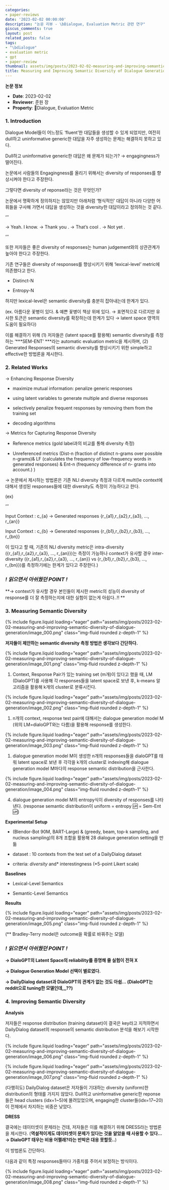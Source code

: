 ```yaml
---
categories:
- paper-reviews
date: '2023-02-02 00:00:00'
description: "논문 리뷰 - \bDialogue, Evaluation Metric 관련 연구"
giscus_comments: true
layout: post
related_posts: false
tags:
- "\bdialogue"
- evaluation metric
- gpt
- paper-review
thumbnail: assets/img/posts/2023-02-02-measuring-and-improving-semantic-diversity-of-dialogue-generation/thumbnail.jpg
title: Measuring and Improving Semantic Diversity of Dialogue Generation
---
```


**논문 정보**
- **Date**: 2023-02-02
- **Reviewer**: 준원 장
- **Property**: Dialogue, Evaluation Metric

### 1. Introduction

Dialogue Model들이 어느정도 ‘fluent’한 대답들을 생성할 수 있게 되었지만, 여전히 dull하고 uninformative generic한 대답을 자주 생성하는 문제는 해결하지 못하고 있다. 

Dull하고 uninformative generic한 대답은 왜 문제가 되는가? → engagingness가 떨어진다. 

논문에서 사람들의 Engagingness를 올리기 위해서는 diversity of responses를 향상시켜야 한다고 주장한다. 

그렇다면 diversity of reponse라는 것은 무엇인가? 

논문에서 명확하게 정의하지는 않았지만 아래처럼 ‘형식적인’ 대답이 아니라 다양한 어휘들을 구사해 가면서 대답을 생성하는 것을 diversity한 대답이라고 정의하는 것 같다.

‘’’

→ Yeah. I know.
→ Thank you .
→ That’s cool .
→  Not yet .

‘’’

또한 저자들은 좋은 diversity of responses는 human judgement와의 상관관계가 높아야 한다고 주장한다. 

기존 연구들은 diversity of responses를 향상시키기 위해 ‘lexical-level’ metric에 의존했다고 한다.

- Distinct-N

- Entropy-N

하지만 lexical-level은 semantic diversity를 충분히 잡아내는데 한계가 있다.

(ex. 아름다운 꽃병이 있다. &  예쁜 꽃병이 책상 위에 있다. → 표면적으로 다르지만 유사한 토큰은 semantic diversity를 확장하는데 한계가 있다 → latent space 영역의 도움이 필요하다)

이를 해결하기 위해 (1) 저자들은 (latent space를 활용해) semantic diversity를 측정하는  ‘***SEM-ENT’ ***라는 automatic evaluation metric을 제시하며, (2) Generated Responses의 semantic diversity를 향상시키기 위한 simple하고 effective한 방법론을 제시한다.

### 2. Related Works

→ Enhancing Response Diversity

- maximize mutual information: penalize generic responses

- using latent variables to generate multiple and diverse responses

- selectively penalize frequent responses by removing them from the training set

- decoding algorithms

→ Metrics for Capturing Response Diversity

- Reference metrics (gold label과의 비교를 통해 diversity 측정)

- Unreferenced metrics (Dist-n (fraction of distinct n-grams over possible n-grams)& LF (calculates the frequency of low-frequency words in generated responses) & Ent-n (frequency difference of n- grams into account.) )

→ 논문에서 제시하는 방법론은 기존 NLI diversity 측정과 다르게 multi[le context에 대해서 생성된 responses들에 대한 diversity도 측정이 가능하다고 한다.

(ex)

‘’’

 Input Context : c_{a} → Generated responses  {r_{a1},r_{a2},r_{a3}, …, r_{an}}

 Input Context : c_{b} → Generated responses  {r_{b1},r_{b2},r_{b3}, …, r_{bn}}

이 있다고 할 때, 기존의 NLI diversity metric은 intra-diversity ({r_{a1},r_{a2},r_{a3}, …, r_{an}})는 측정이 가능하나 context가 유사할 경우 inter-diversity ({r_{a1},r_{a2},r_{a3}, …, r_{an}} vs {r_{b1},r_{b2},r_{b3}, …, r_{bn}})를 측정하기에는 한계가 있다고 주장한다.)

### *! 읽으면서 아쉬웠던 POINT !*

**→ context가 유사할 경우 본인들이 제시한 metric의 성능이 diversity of response를 더 잘 측정하는지에 대한 실험이 없는게 아쉽다..!! **

### 3. Measuring Semantic Diversity

{% include figure.liquid loading="eager" path="assets/img/posts/2023-02-02-measuring-and-improving-semantic-diversity-of-dialogue-generation/image_000.png" class="img-fluid rounded z-depth-1" %}

**저자들이 제안하는 semantic diversity 측정 방법은 생각보다 간단하다.**

{% include figure.liquid loading="eager" path="assets/img/posts/2023-02-02-measuring-and-improving-semantic-diversity-of-dialogue-generation/image_001.png" class="img-fluid rounded z-depth-1" %}

1. Context, Response Pair가 있는 training set (m개)이 있다고 했을 때, LM (DialoGPT)를 사용해 각 responses들을 latent space로 보낸 후, k-means 알고리즘을 활용해 k개의 cluster로 분류시킨다.

{% include figure.liquid loading="eager" path="assets/img/posts/2023-02-02-measuring-and-improving-semantic-diversity-of-dialogue-generation/image_002.png" class="img-fluid rounded z-depth-1" %}

1. n개의 context, response test pair에 대해서는 dialogue generation model M (위의 LM=dialoGPT와는 다름)을 활용해 response를 생성한다.

{% include figure.liquid loading="eager" path="assets/img/posts/2023-02-02-measuring-and-improving-semantic-diversity-of-dialogue-generation/image_003.png" class="img-fluid rounded z-depth-1" %}

1. dialogue generation model M이 생성한 n개의 responses들을 dialoGPT를 태워 latent space로 보낸 후 각각을 k개의 cluster로 indexing해 dialogue generation model M마다의 response semantic distribution을 근사한다.

{% include figure.liquid loading="eager" path="assets/img/posts/2023-02-02-measuring-and-improving-semantic-diversity-of-dialogue-generation/image_004.png" class="img-fluid rounded z-depth-1" %}

4. dialogue generation model M의 entropy식이 diversity of responses를 나타낸다. (response semantic distribution이 uniform = entropy 🆙 = Sem-Ent 🆙)

**Experimental Setup**

- (Blendor-Bot 90M, BART-Large) & (greedy, beam, top-k sampling, and nucleus sampling)의 8개 조합을 활용해 28 dialogue generation setting을 만듦

- dataset : 10 contexts from the test set of a DailyDialog dataset

- criteria:  *diversity* and* interestingness (*5-point Likert scale) 

**Baselines**

- Lexical-Level Semantics

- Semantic-Level Semantics

**Results**

{% include figure.liquid loading="eager" path="assets/img/posts/2023-02-02-measuring-and-improving-semantic-diversity-of-dialogue-generation/image_005.png" class="img-fluid rounded z-depth-1" %}

(** Bradley-Terry model은 outcome을 확률로 바꿔주는 모델)

### *! 읽으면서 아쉬웠던 POINT !*

**→ DialoGPT의 Latent Space의 reliability를 증명해 줄 실험이 전혀 X**

**→ Dialogue Generation Model 선택이 별로였다.**

**→ DailyDialog dataset과 DialoGPT의 관계가 없는 것도 아쉽… (DialoGPT는 reddit으로 tuning한 모델인데,,,??)**

### 4. **Improving Semantic Diversity**

**Analysis**

저자들은 response distribution (training dataset)이 결국은 key라고 지적하면서 DailyDialog dataset의 response의 semantic distribution 분석을 해보기 시작한다.

{% include figure.liquid loading="eager" path="assets/img/posts/2023-02-02-measuring-and-improving-semantic-diversity-of-dialogue-generation/image_006.png" class="img-fluid rounded z-depth-1" %}

{% include figure.liquid loading="eager" path="assets/img/posts/2023-02-02-measuring-and-improving-semantic-diversity-of-dialogue-generation/image_007.png" class="img-fluid rounded z-depth-1" %}

(다행히도) DailyDialog dataset은 저자들이 기대하는 diversity (uniform)한 distribution의 형태를 가지지 않았다. Dull하고 uninformative generic한 reponse들은 head clusters (idx=1~5)에 몰려있었으며, engaging한 cluster들(idx=17~20)이 전체에서 차지하는 비중은 낮았다.

**DRESS**

결국에는 데이터셋이 문제라는 건데, 저자들은 이를 해결하기 위해 DRESS라는 방법론을 제시한다. (**역설적이게도 데이터셋이 문제가 있다는 것을 알았을 때 사용할 수 있다… → DialoGPT 태우는 비용 어쩔래?라는 반박은 대응 못할듯..**)

이 방법론도 간단하다. 

다음과 같이 특정 responses들마다 가중치를 주어서 보정하는 방식이다.

{% include figure.liquid loading="eager" path="assets/img/posts/2023-02-02-measuring-and-improving-semantic-diversity-of-dialogue-generation/image_008.png" class="img-fluid rounded z-depth-1" %}
